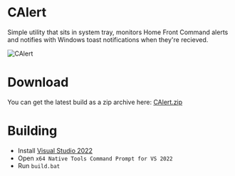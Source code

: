 # CAlert
Simple utility that sits in system tray, monitors Home Front Command alerts and notifies with Windows toast notifications when they're recieved.

![CAlert](https://github.com/DannyBog/CAlert/assets/22415309/94cd3537-6348-408e-8444-4b10bbf6f92e)

# Download
You can get the latest build as a zip archive here: [CAlert.zip](https://github.com/user-attachments/files/15911314/CAlert.zip)

# Building
* Install [Visual Studio 2022](https://visualstudio.microsoft.com/vs/)
* Open `x64 Native Tools Command Prompt for VS 2022`
* Run `build.bat`

